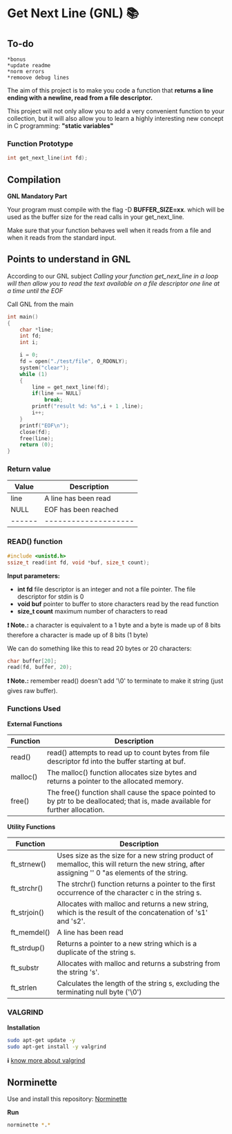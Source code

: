# Get Next Line (GNL)  :books:

## To-do
	*bonus
	*update readme
	*norm errors
	*remoove debug lines


The aim of this project is to make you code a function that **returns a line
ending with a newline, read from a file descriptor.**

This project will not only allow you to add a very convenient function to your collection,
but it will also allow you to learn a highly interesting new concept in C programming:
**"static variables"**

### Function Prototype
```c
int	get_next_line(int fd);
```
## Compilation

**GNL Mandatory Part**

Your program must compile with the flag -D **BUFFER_SIZE=xx**. which will be used
as the buffer size for the read calls in your get_next_line.

Make sure that your function behaves well when it reads from a file and when it
reads from the standard input.

## Points to understand in GNL

According to our GNL subject *Calling your function get_next_line in a loop will then allow you to read the text
available on a file descriptor one line at a time until the EOF*

Call GNL from the main

```c
int main()
{
	char *line;
	int fd;
	int i;

	i = 0;
	fd = open("./test/file", O_RDONLY);
	system("clear");
	while (1)
	{
		line = get_next_line(fd);
		if(line == NULL)
			break;
		printf("result %d: %s",i + 1 ,line);
		i++;
	}
	printf("EOF\n");
	close(fd);
	free(line);
	return (0);
}

```

### Return value
 | Value | Description         |
 |-----------|----------------------|
 |  line | A line has been read |
 |  NULL | EOF has been reached |
 | ------| -------------------- |

### READ() function

```c
#include <unistd.h>
ssize_t read(int fd, void *buf, size_t count);
```
**Input parameters:**
- **int fd** file descriptor is an integer and not a file pointer. The file descriptor for stdin is 0
- **void buf** pointer to buffer to store characters read by the read function
- **size_t count** maximum number of characters to read

**:heavy_exclamation_mark: Note.:** a character is equivalent to a 1 byte and a byte is made up of 8 bits therefore a character is made up of 8 bits (1 byte)

We can do something like this to read 20 bytes or 20 characters:
```c
char buffer[20];
read(fd, buffer, 20);
```

**:heavy_exclamation_mark: Note.:** remember read() doesn't add '\0' to terminate to make it string (just gives raw buffer).


### Functions Used

**External Functions**

  | Function | Description         |
 |-----------|----------------------|
 |  read() | read() attempts to read up to count bytes from file descriptor fd into the buffer starting at buf. |
 |  malloc() | The malloc() function allocates size bytes and returns a pointer to the allocated memory. |
 |  free() | The free() function shall cause the space pointed to by ptr to be deallocated; that is, made available for further allocation. |

**Utility Functions**

 | Function | Description         |
 |-----------|----------------------|
 |  ft_strnew() | Uses size as the size for a new string product of memalloc, this will return the new string, after assigning '' 0 "as elements of the string. |
 |  ft_strchr() | The  strchr() function returns a pointer to the first occurrence of the character c in the string s. |
 |  ft_strjoin() | Allocates with malloc and returns a new string, which is the result of the concatenation of 's1' and 's2'. |
 |  ft_memdel() | A line has been read |
 |  ft_strdup() | Returns a pointer to a  new  string  which  is  a duplicate  of the string s. |
 |  ft_substr | Allocates with malloc and returns a substring from the string 's'. |
 |  ft_strlen |  Calculates the length of the string s, excluding the terminating null byte ('\0') |

### VALGRIND

**Installation**
```bash
sudo apt-get update -y
sudo apt-get install -y valgrind
```
**:information_source:** [ know more about valgrind ](https://valgrind.org/docs/manual/quick-start.html)

## Norminette

Use and install this repository: 
[ Norminette ](https://github.com/42sp/norminette-client.git)

**Run**
```bash
norminette *.*
```

 
